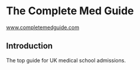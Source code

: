 # The Complete Med Guide
www.completemedguide.com

Introduction
-
The top guide for UK medical school admissions.
